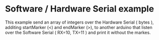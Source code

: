 # Software / Hardware Serial example

This example send an array of integers over the Hardware Serial ( bytes ), additing startMarker (<) and endMarker (>), to another arduino that listen over the Software Serial ( RX=10, TX=11 ) and print it without the markes.
